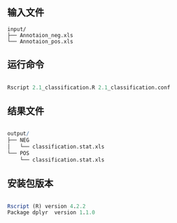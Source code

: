 ## 输入文件

```
input/
├── Annotaion_neg.xls
└── Annotaion_pos.xls 

```

## 运行命令

```R

Rscript 2.1_classification.R 2.1_classification.conf

```


## 结果文件

```R

output/
├── NEG
│   └── classification.stat.xls
└── POS
    └── classification.stat.xls

```

## 安装包版本
```R

Rscript (R) version 4.2.2
Package dplyr  version 1.1.0

```
